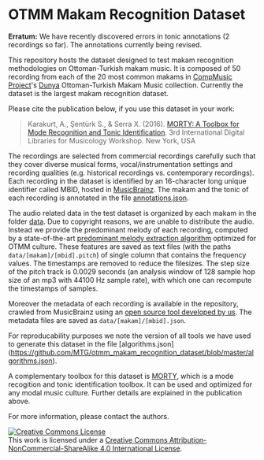 # OTMM Makam Recognition Dataset 

**Erratum:** We have recently discovered errors in tonic annotations (2 recordings so far). The annotations currently being revised.

This repository hosts the dataset designed to test makam recognition methodologies on Ottoman-Turkish makam music. It is composed of 50 recording from each of the 20 most common makams in [CompMusic Project](http://compmusic.upf.edu/)'s [Dunya](http://dunya.compmusic.upf.edu/) Ottoman-Turkish Makam Music collection. Currently the dataset is the largest makam recognition dataset.

Please cite the publication below, if you use this dataset in your work:

> Karakurt, A., Şentürk S., & Serra X. (2016).  [MORTY: A Toolbox for Mode Recognition and Tonic Identification](http://mtg.upf.edu/node/3538). 3rd International Digital Libraries for Musicology Workshop. New York, USA

The recordings are selected from commercial recordings carefully such that they cover diverse musical forms, vocal/instrumentation settings and recording qualities (e.g. historical recordings vs. contemporary recordings). Each recording in the dataset is identified by an 16-character long unique identifier called MBID, hosted in [MusicBrainz](http://musicbrainz.org). The makam and the tonic of each recording is annotated in the file [annotations.json](https://github.com/MTG/otmm_makam_recognition_dataset/blob/master/annotations.json).

The audio related data in the test dataset is organized by each makam in the folder [data](https://github.com/MTG/otmm_makam_recognition_dataset/blob/master/data). Due to copyright reasons, we are unable to distribute the audio. Instead we provide the predominant melody of each recording, computed by a state-of-the-art [predominant melody extraction algorithm](https://github.com/sertansenturk/predominantmelodymakam/commit/f8b7302bc657f90e2b10a0ffd988902935adc3d6) optimized for OTMM culture. These features are saved as text files (with the paths `data/[makam]/[mbid].pitch`) of single column that contains the frequency values. The timestamps are removed to reduce the filesizes. The step size of the pitch track is 0.0029 seconds (an analysis window of 128 sample hop size of an mp3 with 44100 Hz sample rate), with which one can recompute the timestamps of samples. 

Moreover the metadata of each recording is available in the repository, crawled from MusicBrainz using an [open source tool developed by us](https://github.com/sertansenturk/makammusicbrainz). The metadata files are saved as `data/[makam]/[mbid].json`.

For reproducability purposes we note the version of all tools we have used to generate this dataset in the file [algorithms.json] (https://github.com/MTG/otmm_makam_recognition_dataset/blob/master/algorithms.json).

A complementary toolbox for this dataset is [MORTY](https://github.com/altugkarakurt/morty), which is a mode recogition and tonic identification toolbox. It can be used and optimized for any modal music culture. Further details are explained in the publication above. 

For more information, please contact the authors.

<a rel="license" href="http://creativecommons.org/licenses/by-nc-sa/4.0/"><img alt="Creative Commons License" style="border-width:0" src="https://i.creativecommons.org/l/by-nc-sa/4.0/88x31.png" /></a><br />This work is licensed under a <a rel="license" href="http://creativecommons.org/licenses/by-nc-sa/4.0/">Creative Commons Attribution-NonCommercial-ShareAlike 4.0 International License</a>.

